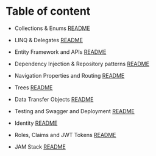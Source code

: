 # Table of content



* Collections & Enums [README](https://github.com/ammarAltarawneh/reading-notes/blob/main/Collections_%26_Enums.md)

* LINQ & Delegates [README](https://github.com/ammarAltarawneh/reading-notes/blob/main/LINQ%26Delegates.md)

* Entity Framework and APIs [README](https://github.com/ammarAltarawneh/reading-notes/blob/main/EntityFrameworkAndAPIs.md)

* Dependency Injection & Repository patterns [README](https://github.com/ammarAltarawneh/reading-notes/blob/main/DependencyInjection.md)

* Navigation Properties and Routing [README](https://github.com/ammarAltarawneh/reading-notes/blob/main/NavigationProperties%26Routing.md)

* Trees [README](https://github.com/ammarAltarawneh/reading-notes/blob/main/Trees.md)

* Data Transfer Objects [README](https://github.com/ammarAltarawneh/reading-notes/blob/main/DTOs.md)

* Testing and Swagger and Deployment [README](https://github.com/ammarAltarawneh/reading-notes/blob/main/TestingSwaggerDeployment.md)

* Identity [README](https://github.com/ammarAltarawneh/reading-notes/blob/main/Identity.md)

* Roles, Claims and JWT Tokens [README](https://github.com/ammarAltarawneh/reading-notes/blob/main/RolesClaimsTokens.md)

* JAM Stack [README](https://github.com/ammarAltarawneh/reading-notes/blob/main/JAM%20Stack.md)
